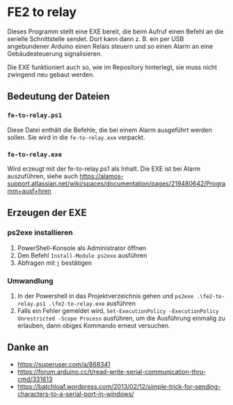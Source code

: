 # FE2 to relay

Dieses Programm stellt eine EXE bereit, die beim Aufruf einen Befehl an die serielle Schnittstelle sendet.
Dort kann dann z. B. ein per USB angebundener Arduino einen Relais steuern und so einen Alarm an eine Gebäudesteuerung signalisieren.

Die EXE funktioniert auch so, wie im Repository hinterlegt, sie muss nicht zwingend neu gebaut werden.


## Bedeutung der Dateien

### `fe-to-relay.ps1`

Diese Datei enthält die Befehle, die bei einem Alarm ausgeführt werden sollen.
Sie wird in die `fe-to-relay.exe` verpackt.


### `fe-to-relay.exe`

Wird erzeugt mit der fe-to-relay.ps1 als Inhalt. Die EXE ist bei Alarm auszuführen, 
siehe auch https://alamos-support.atlassian.net/wiki/spaces/documentation/pages/219480642/Programm+ausf+hren


## Erzeugen der EXE

### ps2exe installieren

1. PowerShell-Konsole als Administrator öffnen
2. Den Befehl `Install-Module ps2exe` ausführen
3. Abfragen mit `j` bestätigen

### Umwandlung

1. In der Powershell in das Projektverzeichnis gehen und `ps2exe .\fe2-to-relay.ps1 .\fe2-to-relay.exe` ausführen
2. Falls ein Fehler gemeldet wird, `Set-ExecutionPolicy -ExecutionPolicy Unrestricted -Scope Process` ausführen, 
um die Ausführung einmalig zu erlauben, dann obiges Kommando erneut versuchen.


## Danke an

- https://superuser.com/a/868341
- https://forum.arduino.cc/t/read-write-serial-communication-thru-cmd/331613
- https://batchloaf.wordpress.com/2013/02/12/simple-trick-for-sending-characters-to-a-serial-port-in-windows/

